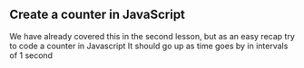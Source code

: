 ## Create a counter in JavaScript

We have already covered this in the second lesson, 
but as an easy recap try to code a counter in Javascript
It should go up as time goes by in intervals of 1 second
